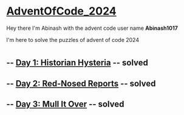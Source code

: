 # [AdventOfCode_2024](https://adventofcode.com/)

Hey there I'm Abinash with the advent code user name **Abinash1017**

I'm here to solve the puzzles of advent of code 2024
#
## -- [Day 1: Historian Hysteria](https://adventofcode.com/2024/day/1) -- **solved**

## -- [Day 2: Red-Nosed Reports](https://adventofcode.com/2024/day/2) -- **solved**

## -- [Day 3: Mull It Over](https://adventofcode.com/2024/day/3) -- **solved**


